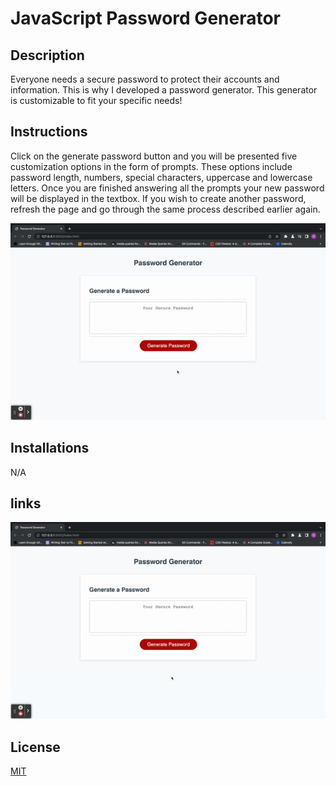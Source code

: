 # JavaScript Password Generator 

## Description

Everyone needs a secure password to protect their accounts and information. This is why I developed a password generator. This generator is customizable to fit your specific needs!

## Instructions 
Click on the generate password button and you will be presented five customization options in the form of prompts. These options include password length, numbers, special characters, uppercase and lowercase letters. Once you are finished answering all the prompts your new password will be displayed in the textbox. If you wish to create another password, refresh the page and go through the same process described earlier again. 

![application demo](assets/Untitled_%20Dec%2019,%202022%204_47%20PM.gif)

## Installations 

N/A
## links
![application demo](assets/Untitled_%20Dec%2019,%202022%205_57%20PM.gif)
## License 
[MIT](https://choosealicense.com/licenses/mit/)